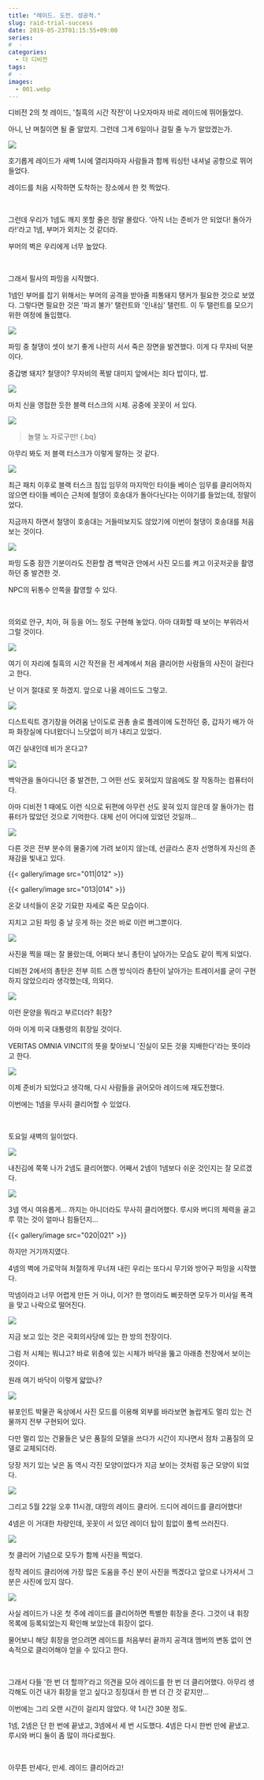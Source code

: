 ```yaml
---
title: "레이드. 도전. 성공적."
slug: raid-trial-success
date: 2019-05-23T01:15:55+09:00
series:
#  - 
categories:
  - 더 디비전
tags:
#  - 
images:
  - 001.webp
---
```


디비전 2의 첫 레이드, '칠흑의 시간 작전'이 나오자마자 바로 레이드에 뛰어들었다.

아니, 난 며칠이면 될 줄 알았지. 그런데 그게 6일이나 걸릴 줄 누가 알았겠는가.

![](001.webp)

호기롭게 레이드가 새벽 1시에 열리자마자 사람들과 함께 워싱턴 내셔널 공항으로 뛰어들었다.

레이드를 처음 시작하면 도착하는 장소에서 한 컷 찍었다.

&nbsp;

그런데 우리가 1넴도 깨지 못할 줄은 정말 몰랐다. '아직 너는 준비가 안 되었다! 돌아가라!'라고 1넴, 부머가 외치는 것 같더라.

부머의 벽은 우리에게 너무 높았다.

&nbsp;

그래서 필사의 파밍을 시작했다.

1넴인 부머를 잡기 위해서는 부머의 공격을 받아줄 피통돼지 탱커가 필요한 것으로 보였다. 그렇다면 필요한 것은 '파괴 불가' 탤런트와 '인내심' 탤런트. 이 두 탤런트를 모으기 위한 여정에 돌입했다.

![](002.webp)

파밍 중 철댕이 셋이 보기 좋게 나란히 서서 죽은 장면을 발견했다. 이게 다 무자비 덕분이다.

중갑병 돼지? 철댕이? 무자비의 폭발 대미지 앞에서는 죄다 밥이다, 밥.

![](003.webp)

마치 신을 영접한 듯한 블랙 터스크의 시체. 공중에 꼿꼿이 서 있다.

![](004.webp)

> 놀랠 노 자로구만!
{.bq}

아무리 봐도 저 블랙 터스크가 이렇게 말하는 것 같다.

![](005.webp)

최근 패치 이후로 블랙 터스크 침입 임무의 마지막인 타이들 베이슨 임무를 클리어하지 않으면 타이들 베이슨 근처에 철댕이 호송대가 돌아다닌다는 이야기를 들었는데, 정말이었다.

지금까지 하면서 철댕이 호송대는 거들떠보지도 않았기에 이번이 철댕이 호송대를 처음 보는 것이다.

![](006.webp)

파밍 도중 잠깐 기분이라도 전환할 겸 백악관 안에서 사진 모드를 켜고 이곳저곳을 촬영하던 중 발견한 것.

NPC의 뒤통수 안쪽을 촬영할 수 있다.

&nbsp;

의외로 안구, 치아, 혀 등을 어느 정도 구현해 놓았다. 아마 대화할 때 보이는 부위라서 그럴 것이다.

![](007.webp)

여기 이 자리에 칠흑의 시간 작전을 전 세계에서 처음 클리어한 사람들의 사진이 걸린다고 한다.

난 이거 절대로 못 하겠지. 앞으로 나올 레이드도 그렇고.

![](008.webp)

디스트릭트 경기장을 어려움 난이도로 권총 솔로 플레이에 도전하던 중, 갑자기 배가 아파 화장실에 다녀왔더니 느닷없이  비가 내리고 있었다.

여긴 실내인데 비가 온다고?

![](009.webp)

백악관을 돌아다니던 중 발견한, 그 어떤 선도 꽂혀있지 않음에도 잘 작동하는 컴퓨터이다.

아마 디비전 1 때에도 이런 식으로 뒤편에 아무런 선도 꽂혀 있지 않은데 잘 돌아가는 컴퓨터가 많았던 것으로 기억한다. 대체 선이 어디에 있었던 것일까...

![](010.webp)

다른 것은 전부 분수의 물줄기에 가려 보이지 않는데, 선글라스 혼자 선명하게 자신의 존재감을 빛내고 있다.

{{< gallery/image src="011|012" >}}

{{< gallery/image src="013|014" >}}

온갖 녀석들이 온갖 기묘한 자세로 죽은 모습이다.

지치고 고된 파밍 중 날 웃게 하는 것은 바로 이런 버그뿐이다.

![](015.webp)

사진을 찍을 때는 잘 몰랐는데, 어쩌다 보니 총탄이 날아가는 모습도 같이 찍게 되었다.

디비전 2에서의 총탄은 전부 히트 스캔 방식이라 총탄이 날아가는 트레이서를 굳이 구현하지 않았으리라 생각했는데, 의외다.

![](016.webp)

이런 문양을 뭐라고 부르더라? 휘장?

아마 이게 미국 대통령의 휘장일 것이다.

VERITAS OMNIA VINCIT의 뜻을 찾아보니 '진실이 모든 것을 지배한다'라는 뜻이라고 한다.

![](017.webp)

이제 준비가 되었다고 생각해, 다시 사람들을 긁어모아 레이드에 재도전했다.

이번에는 1넴을 무사히 클리어할 수 있었다.

&nbsp;

토요일 새벽의 일이었다.

![](018.webp)

내친김에 쭉쭉 나가 2넴도 클리어했다. 어째서 2넴이 1넴보다 쉬운 것인지는 잘 모르겠다.

![](019.webp)

3넴 역시 여유롭게... 까지는 아니더라도 무사히 클리어했다. 루시와 버디의 체력을 골고루 깎는 것이 얼마나 힘들던지...

{{< gallery/image src="020|021" >}}

하지만 거기까지였다.

4넴의 벽에 가로막혀 처절하게 무너져 내린 우리는 또다시 무기와 방어구 파밍을 시작했다.

막넴이라고 너무 어렵게 만든 거 아냐, 이거? 한 명이라도 삐끗하면 모두가 미사일 폭격을 맞고 나락으로 떨어진다.

![](022.webp)

지금 보고 있는 것은 국회의사당에 있는 한 방의 천장이다.

그럼 저 시체는 뭐냐고? 바로 위층에 있는 시체가 바닥을 뚫고 아래층 천장에서 보이는 것이다.

원래 여기 바닥이 이렇게 얇았나?

![](023.webp)

뷰포인트 박물관 옥상에서 사진 모드를 이용해 외부를 바라보면 놀랍게도 멀리 있는 건물까지 전부 구현되어 있다.

다만 멀리 있는 건물들은 낮은 품질의 모델을 쓰다가 시간이 지나면서 점차 고품질의 모델로 교체되더라.

당장 저기 있는 낮은 돔 역시 각진 모양이었다가 지금 보이는 것처럼 둥근 모양이 되었다.

![](024.webp)

그리고 5월 22일 오후 11시경, 대망의 레이드 클리어. 드디어 레이드를 클리어했다!

4넴은 이 거대한 차량인데, 꼿꼿이 서 있던 레이더 탑이 힘없이 풀썩 쓰러진다.

![](025.webp)

첫 클리어 기념으로 모두가 함께 사진을 찍었다.

정작 레이드 클리어에 가장 많은 도움을 주신 분이 사진을 찍겠다고 앞으로 나가셔서 그분은 사진에 있지 않다.

![](026.webp)

사실 레이드가 나온 첫 주에 레이드를 클리어하면 특별한 휘장을 준다. 그것이 내 휘장 목록에 등록되었는지 확인해 보았는데 휘장이 없다.

물어보니 해당 휘장을 얻으려면 레이드를 처음부터 끝까지 공격대 멤버의 변동 없이 연속적으로 클리어해야 얻을 수 있다고 한다.

&nbsp;

그래서 다들 '한 번 더 할까?'라고 의견을 모아 레이드를 한 번 더 클리어했다. 아무리 생각해도 이건 내가 휘장을 얻고 싶다고 징징대서 한 번 더 간 것 같지만...

이번에는 그리 오랜 시간이 걸리지 않았다. 약 1시간 30분 정도.

1넴, 2넴은 단 한 번에 끝냈고, 3넴에서 세 번 시도했다. 4넴은 다시 한번 만에 끝냈고. 루시와 버디 둘이 좀 많이 까다로웠다.

&nbsp;

아무튼 만세다, 만세. 레이드 클리어라고!
